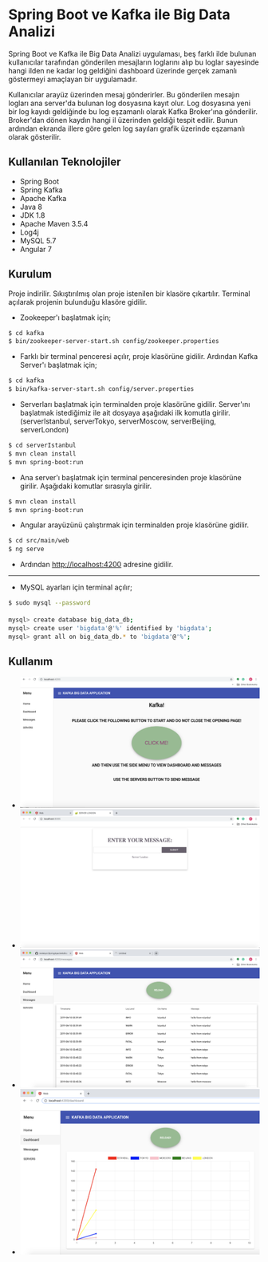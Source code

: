 # Spring Boot ve Kafka ile Big Data Analizi

Spring Boot ve Kafka ile Big Data Analizi uygulaması, beş farklı ilde bulunan kullanıcılar tarafından gönderilen mesajların loglarını alıp bu loglar sayesinde hangi ilden ne kadar log geldiğini dashboard üzerinde gerçek zamanlı göstermeyi amaçlayan bir uygulamadır.

Kullanıcılar arayüz üzerinden mesaj gönderirler. Bu gönderilen mesajın logları ana server'da bulunan log dosyasına kayıt olur. Log dosyasına yeni bir log kayıdı geldiğinde bu log eşzamanlı olarak Kafka Broker'ına gönderilir. Broker'dan dönen kaydın hangi il üzerinden geldiği tespit edilir. Bunun ardından ekranda illere göre gelen log sayıları grafik üzerinde eşzamanlı olarak gösterilir.

## Kullanılan Teknolojiler

* Spring Boot
* Spring Kafka
* Apache Kafka
* Java 8
* JDK 1.8
* Apache Maven 3.5.4
* Log4j
* MySQL 5.7
* Angular 7

## Kurulum

Proje indirilir. Sıkıştırılmış olan proje istenilen bir klasöre çıkartılır. Terminal açılarak projenin bulunduğu klasöre gidilir.

* Zookeeper'ı başlatmak için;
```bash
$ cd kafka
$ bin/zookeeper-server-start.sh config/zookeeper.properties
```

* Farklı bir terminal penceresi açılır, proje klasörüne gidilir. Ardından Kafka Server'ı başlatmak için;
```bash
$ cd kafka
$ bin/kafka-server-start.sh config/server.properties
```
* Serverları başlatmak için terminalden proje klasörüne gidilir. Server'ını başlatmak istediğimiz ile ait dosyaya aşağıdaki ilk komutla girilir. (serverIstanbul, serverTokyo, serverMoscow, serverBeijing, serverLondon)
```bash
$ cd serverIstanbul
$ mvn clean install
$ mvn spring-boot:run
```
* Ana server'ı başlatmak için terminal penceresinden proje klasörüne girilir. Aşağıdaki komutlar sırasıyla girilir.
```bash
$ mvn clean install
$ mvn spring-boot:run
```
* Angular arayüzünü çalıştırmak için terminalden proje klasörüne gidilir.
```bash
$ cd src/main/web
$ ng serve
```
* Ardından [http://localhost:4200](http://localhost:4200) adresine gidilir.
***
* MySQL ayarları için terminal açılır;
```bash
$ sudo mysql --password

mysql> create database big_data_db; 
mysql> create user 'bigdata'@'%' identified by 'bigdata'; 
mysql> grant all on big_data_db.* to 'bigdata'@'%'; 

```

## Kullanım
* ![ANASAYFA](https://github.com/melekpzr/SpringApacheKafka/blob/master/images/Screen%20Shot%202019-06-09%20at%2023.40.02.png)
* ![LONDRA SERVER'I](https://github.com/melekpzr/SpringApacheKafka/blob/master/images/Screen%20Shot%202019-06-09%20at%2023.41.49.png)
* ![MESAJLAR](https://github.com/melekpzr/SpringApacheKafka/blob/master/images/Screen%20Shot%202019-06-17%20at%2023.15.47.png)
* ![DASHBOARD](https://github.com/melekpzr/SpringApacheKafka/blob/master/images/Screen%20Shot%202019-06-18%20at%2000.41.16.png)
